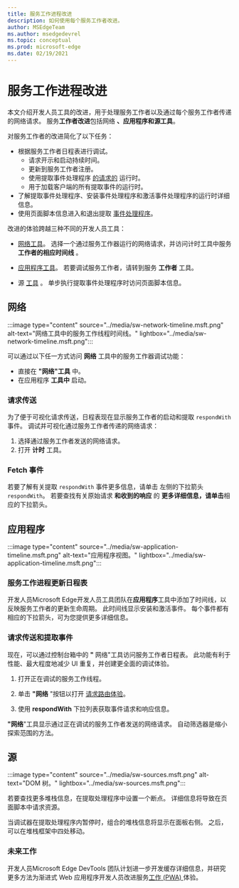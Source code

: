 ```yaml
---
title: 服务工作进程改进
description: 如何使用每个服务工作者改进。
author: MSEdgeTeam
ms.author: msedgedevrel
ms.topic: conceptual
ms.prod: microsoft-edge
ms.date: 02/19/2021
---
```

# <a name="service-worker-improvements"></a>服务工作进程改进

本文介绍开发人员工具的改进，用于处理服务工作者[](https://developer.mozilla.org/docs/Web/API/Service_Worker_API)以及通过每个服务工作者传递的网络请求。  服务**工作者改进**包括网络 **、****应用程序和****源工具**。

对服务工作者的改进简化了以下任务：

*  根据服务工作者日程表进行调试。
    *  请求开示和启动持续时间。
    *  更新到服务工作者注册。
    *  使用提取事件处理程序 [的请求的](https://developer.mozilla.org/docs/Web/API/FetchEvent) 运行时。
    *  用于加载客户端的所有提取事件的运行时。
*  了解提取事件处理程序、安装事件处理程序和激活事件处理程序的运行时详细信息。
*  使用页面脚本信息进入和退出提取 [事件处理程序](#sources)。

改进的体验跨越三种不同的开发人员工具：

*  [网络工具](#network)。  选择一个通过服务工作器运行的网络请求，并访问计时工具中服务 **工作者的相应时间线** 。

*  [应用程序工具](#application)。  若要调试服务工作者，请转到服务 **工作者** 工具。

*  源 [工具](#sources) 。  单步执行提取事件处理程序时访问页面脚本信息。


<!-- ====================================================================== -->
## <a name="network"></a>网络

:::image type="content" source="../media/sw-network-timeline.msft.png" alt-text="网络工具中的服务工作线程时间线。" lightbox="../media/sw-network-timeline.msft.png":::

可以通过以下任一方式访问 **网络** 工具中的服务工作器调试功能：

*  直接在 **"网络"工具** 中。
*  在应用程序 **工具中** 启动。

### <a name="request-routing"></a>请求传送

为了便于可视化请求传送，日程表现在显示服务工作者的启动和提取 `respondWith` 事件。  调试并可视化通过服务工作者传递的网络请求：

1. 选择通过服务工作者发送的网络请求。
1. 打开 **计时** 工具。

### <a name="fetch-events"></a>Fetch 事件

若要了解有关提取 `respondWith` 事件更多信息，请单击 左侧的下拉箭头 `respondWith`。  若要查找有关原始请求 **和收到的响应** 的 **更多详细信息，请单击**相应的下拉箭头。


<!-- ====================================================================== -->
## <a name="application"></a>应用程序

:::image type="content" source="../media/sw-application-timeline.msft.png" alt-text="应用程序视图。" lightbox="../media/sw-application-timeline.msft.png":::

### <a name="service-worker-update-timeline"></a>服务工作进程更新日程表

开发人员Microsoft Edge开发人员工具团队在**应用程序**工具中添加了时间线，以反映服务工作者的更新生命周期。  此时间线显示安装和激活事件。  每个事件都有相应的下拉箭头，可为您提供更多详细信息。

### <a name="request-routing-and-fetch-events"></a>请求传送和提取事件

现在，可以通过控制台箱中的 **"** 网络"工具访问服务工作者日程表。  此功能有利于性能、最大程度地减少 UI 重复，并创建更全面的调试体验。

1. 打开正在调试的服务工作线程。

1. 单击 **"网络** "按钮以打开 [请求路由体验](#network)。

1. 使用 **respondWith** 下拉列表获取事件请求和响应信息。

**"网络**"工具显示通过正在调试的服务工作者发送的网络请求。  自动筛选器是缩小探索范围的方法。


<!-- ====================================================================== -->
## <a name="sources"></a>源

:::image type="content" source="../media/sw-sources.msft.png" alt-text="DOM 树。" lightbox="../media/sw-sources.msft.png":::

若要查找更多堆栈信息，在提取处理程序中设置一个断点。  详细信息将导致在页面脚本中请求资源。

当调试器在提取处理程序内暂停时，组合的堆栈信息将显示在面板右侧。  之后，可以在堆栈框架中四处移动。

### <a name="future-work"></a>未来工作

开发人员Microsoft Edge DevTools 团队计划进一步开发缓存详细信息，并研究更多方法为渐进式 Web 应用程序开发人员改进服务[工作 (PWA) ](https://developer.mozilla.org/docs/Web/Progressive_web_apps)体验。
